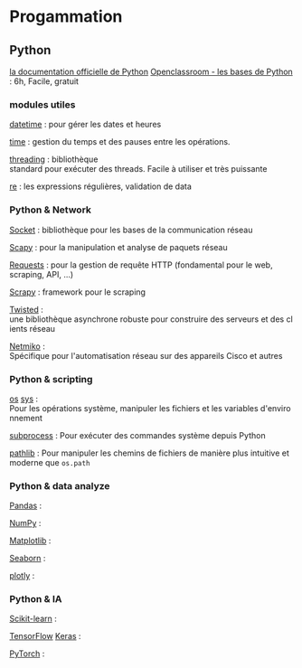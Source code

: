# Progammation

## Python

[la documentation officielle de Python](https://docs.python.org/fr/3/tutorial/)
[Openclassroom - les bases de Python](https://openclassrooms.com/fr/courses/7168871-apprenez-les-bases-du-langage-python) : 6h, Facile, gratuit

### modules utiles

[datetime](https://docs.python.org/3/library/datetime.html) : 
	pour gérer les dates et heures
	
[time](https://docs.python.org/3/library/time.html) : 
	gestion du temps et des pauses entre les opérations.
	
[threading](https://docs.python.org/3/library/threading.html) : 
	bibliothèque standard pour exécuter des threads. Facile à utiliser et très puissante 
	
[re](https://docs.python.org/3/library/re.html) : 
	les expressions régulières, validation de data

### Python & Network

[Socket](https://docs.python.org/3/library/socket.html) : 
	bibliothèque pour les bases de la communication réseau
	
[Scapy](https://scapy.readthedocs.io/en/latest/) : 
	pour la manipulation et analyse de paquets réseau 
	
[Requests](https://requests.readthedocs.io/en/latest/) : 
	pour la gestion de requête HTTP (fondamental pour le web, scraping, API, ...)
	
[Scrapy](https://docs.scrapy.org/en/latest/) : 
	framework pour le scraping
	
[Twisted](https://docs.twisted.org/en/stable/) : 
	une bibliothèque asynchrone robuste pour construire des serveurs et des clients réseau
	
[Netmiko](https://pypi.org/project/netmiko/#getting-started-1) : 
	Spécifique pour l'automatisation réseau sur des appareils Cisco et autres

### Python & scripting

[os](https://docs.python.org/3/library/os.html) [sys](https://docs.python.org/3/library/sys.html) : 
	Pour les opérations système, manipuler les fichiers et les variables d'environnement
	
[subprocess](https://docs.python.org/3/library/subprocess.html) : 
	Pour exécuter des commandes système depuis Python
	
[pathlib](https://docs.python.org/3/library/pathlib.html)  : 
	Pour manipuler les chemins de fichiers de manière plus intuitive et moderne que `os.path`
	

### Python & data analyze

[Pandas](https://pandas.pydata.org/docs/) :
	
[NumPy](https://numpy.org/doc/) :
	
[Matplotlib](https://matplotlib.org/stable/index.html) :
	
[Seaborn](https://seaborn.pydata.org/) :
	
[plotly](https://dash.plotly.com/) :
	

### Python & IA

[Scikit-learn](https://scikit-learn.org/stable/) :
	
[TensorFlow](https://www.tensorflow.org/guide?hl=fr) [Keras](https://keras.io/) :
	
[PyTorch](https://pytorch.org/docs/stable/index.html) :
	
